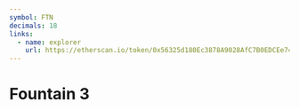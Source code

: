 ```yaml
---
symbol: FTN
decimals: 18
links:
  - name: explorer
    url: https://etherscan.io/token/0x56325d180Ec3878A9028AfC7B0EDCEe7486Cc9df
---
```


# Fountain 3
